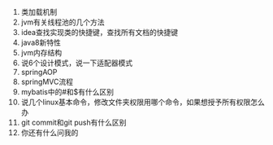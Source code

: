 1. 类加载机制
2. jvm有关线程池的几个方法
3. idea查找实现类的快捷键，查找所有文档的快捷键
4. java8新特性
5. jvm内存结构
6. 说6个设计模式，说一下适配器模式
7. springAOP
8. springMVC流程
9. mybatis中的#和$有什么区别
10. 说几个linux基本命令，修改文件夹权限用哪个命令，如果想授予所有权限怎么办
11. git commit和git push有什么区别
12. 你还有什么问我的

